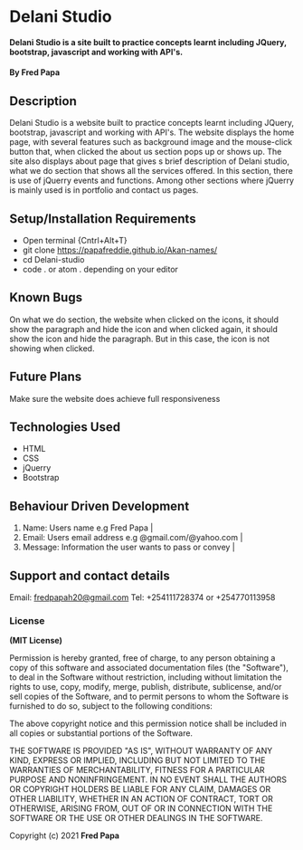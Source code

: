 # Delani Studio
#### Delani Studio is a site built to practice concepts learnt including JQuery, bootstrap, javascript and working with API's.
#### By **Fred Papa**
## Description
Delani Studio is a website built to practice concepts learnt including JQuery, bootstrap, javascript and working with API's. The website displays the home page, with several features such as background image and the mouse-click button that, when clicked the about us section pops up or shows up.
The site also displays about page that gives s brief description of Delani studio, what we do section that shows all the services offered. In this section, there is use of jQuerry events and functions. Among other sections where jQuerry is mainly used is in portfolio and contact us pages.
## Setup/Installation Requirements
* Open terminal {Cntrl+Alt+T}
* git clone https://papafreddie.github.io/Akan-names/
* cd Delani-studio
* code . or atom . depending on your editor
## Known Bugs
On what we do section, the website when clicked on the icons, it should show the paragraph and hide the icon and when clicked again, it should show the icon and hide the paragraph. But in this case, the icon is not showing when clicked.

## Future Plans
Make sure the website does achieve full responsiveness 
## Technologies Used
* HTML
* CSS
* jQuerry
* Bootstrap
## Behaviour Driven Development
1. Name: Users name e.g Fred Papa |
2. Email: Users email address e.g @gmail.com/@yahoo.com |
3. Message: Information the user wants to pass or convey |
## Support and contact details
Email: fredpapah20@gmail.com
Tel: +254111728374 or +254770113958
### License
**(MIT License)**

Permission is hereby granted, free of charge, to any person obtaining a copy
of this software and associated documentation files (the "Software"), to deal
in the Software without restriction, including without limitation the rights
to use, copy, modify, merge, publish, distribute, sublicense, and/or sell
copies of the Software, and to permit persons to whom the Software is
furnished to do so, subject to the following conditions:

The above copyright notice and this permission notice shall be included in all
copies or substantial portions of the Software.

THE SOFTWARE IS PROVIDED "AS IS", WITHOUT WARRANTY OF ANY KIND, EXPRESS OR
IMPLIED, INCLUDING BUT NOT LIMITED TO THE WARRANTIES OF MERCHANTABILITY,
FITNESS FOR A PARTICULAR PURPOSE AND NONINFRINGEMENT. IN NO EVENT SHALL THE
AUTHORS OR COPYRIGHT HOLDERS BE LIABLE FOR ANY CLAIM, DAMAGES OR OTHER
LIABILITY, WHETHER IN AN ACTION OF CONTRACT, TORT OR OTHERWISE, ARISING FROM,
OUT OF OR IN CONNECTION WITH THE SOFTWARE OR THE USE OR OTHER DEALINGS IN THE
SOFTWARE.

Copyright (c) 2021 **Fred Papa**
  